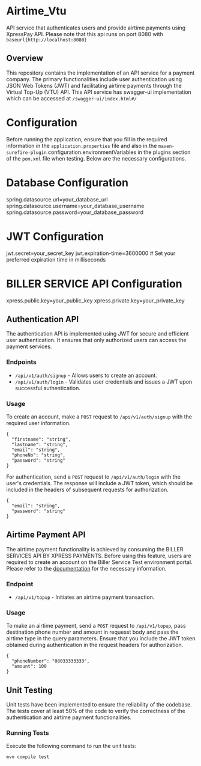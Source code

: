 # Airtime_Vtu
API service that authenticates users and provide airtime payments using XpressPay API. Please note that this api runs on port 8080 with `baseurl{http://localhost:8080}`

## Overview

This repository contains the implementation of an API service for a payment company. The primary functionalities include user authentication using JSON Web Tokens (JWT) and facilitating airtime payments through the Virtual Top-Up (VTU) API. This API service has swagger-ui implementation which can be accessed at `/swagger-ui/index.html#/`

# Configuration

Before running the application, ensure that you fill in the required information in the `application.properties` file and also in the `maven-surefire-plugin` configuration.environmentVariables in the plugins section of the `pom.xml` file when testing. Below are the necessary configurations.

# Database Configuration
spring.datasource.url=your_database_url
spring.datasource.username=your_database_username
spring.datasource.password=your_database_password

# JWT Configuration
jwt.secret=your_secret_key
jwt.expiration-time=3600000 # Set your preferred expiration time in milliseconds

# BILLER SERVICE API Configuration
xpress.public.key=your_public_key
xpress.private.key=your_private_key

## Authentication API

The authentication API is implemented using JWT for secure and efficient user authentication. It ensures that only authorized users can access the payment services.

### Endpoints

- `/api/v1/auth/signup` - Allows users to create an account.
- `/api/v1/auth/login` - Validates user credentials and issues a JWT upon successful authentication.

### Usage

To create an account, make a `POST` request to `/api/v1/auth/signup` with the required user information.
```
{
  "firstname": "string",
  "lastname": "string",
  "email": "string",
  "phoneNo": "string",
  "password": "string"
}
```
For authentication, send a `POST` request to `/api/v1/auth/login` with the user's credentials. The response will include a JWT token, which should be included in the headers of subsequent requests for authorization.
```
{
  "email": "string",
  "password": "string"
}
```

## Airtime Payment API

The airtime payment functionality is achieved by consuming the BILLER SERVICES API BY XPRESS PAYMENTS. Before using this feature, users are required to create an account on the Biller Service Test environment portal. Please refer to the [documentation](https://docsbillerservices.xpresspayments.com) for the necessary information.

### Endpoint

- `/api/v1/topup` - Initiates an airtime payment transaction.

### Usage

To make an airtime payment, send a `POST` request to `/api/v1/topup`, pass destination phone number and amount in requesst body and pass the airtime type in the query parameters. Ensure that you include the JWT token obtained during authentication in the request headers for authorization.
```
{
  "phoneNumber": "08033333333",
  "amount": 100
}
```
## Unit Testing

Unit tests have been implemented to ensure the reliability of the codebase. The tests cover at least 50% of the code to verify the correctness of the authentication and airtime payment functionalities.

### Running Tests

Execute the following command to run the unit tests:

```bash
mvn compile test
```



